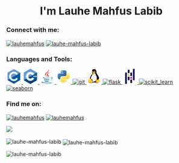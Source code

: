 <h1 align="center">I'm Lauhe Mahfus Labib</h1>



<h3 align="left">Connect with me:</h3>
<p align="left">
<a href="https://twitter.com/lauhemahfus" target="blank"><img align="center" src="https://raw.githubusercontent.com/rahuldkjain/github-profile-readme-generator/master/src/images/icons/Social/twitter.svg" alt="lauhemahfus" height="30" width="40" /></a>
<a href="https://linkedin.com/in/lauhe-mahfus-labib" target="blank"><img align="center" src="https://raw.githubusercontent.com/rahuldkjain/github-profile-readme-generator/master/src/images/icons/Social/linked-in-alt.svg" alt="lauhe-mahfus-labib" height="30" width="40" /></a>
</p>

<h3 align="left">Languages and Tools:</h3>
<p align="left"> <a href="https://www.cprogramming.com/" target="_blank" rel="noreferrer"> <img src="https://raw.githubusercontent.com/devicons/devicon/master/icons/c/c-original.svg" alt="c" width="40" height="40"/> </a> <a href="https://www.w3schools.com/cpp/" target="_blank" rel="noreferrer"> <img src="https://raw.githubusercontent.com/devicons/devicon/master/icons/cplusplus/cplusplus-original.svg" alt="cplusplus" width="40" height="40"/> <a href="https://www.java.com" target="_blank" rel="noreferrer"> <img src="https://raw.githubusercontent.com/devicons/devicon/master/icons/java/java-original.svg" alt="java" width="40" height="40"/> </a> </a> <a href="https://www.python.org" target="_blank" rel="noreferrer"> <img src="https://raw.githubusercontent.com/devicons/devicon/master/icons/python/python-original.svg" alt="python" width="40" height="40"/> </a>  </a> <a href="https://git-scm.com/" target="_blank" rel="noreferrer"> <img src="https://www.vectorlogo.zone/logos/git-scm/git-scm-icon.svg" alt="git" width="40" height="40"/> </a>  <a href="https://www.linux.org/" target="_blank" rel="noreferrer"> <img src="https://raw.githubusercontent.com/devicons/devicon/master/icons/linux/linux-original.svg" alt="linux" width="40" height="40"/> </a> <a href="https://flask.palletsprojects.com/" target="_blank" rel="noreferrer"> <img src="https://www.vectorlogo.zone/logos/pocoo_flask/pocoo_flask-icon.svg" alt="flask" width="40" height="40"/> <a href="https://pandas.pydata.org/" target="_blank" rel="noreferrer"> <img src="https://raw.githubusercontent.com/devicons/devicon/2ae2a900d2f041da66e950e4d48052658d850630/icons/pandas/pandas-original.svg" alt="pandas" width="40" height="40"/> </a> <a href="https://scikit-learn.org/" target="_blank" rel="noreferrer"> <img src="https://upload.wikimedia.org/wikipedia/commons/0/05/Scikit_learn_logo_small.svg" alt="scikit_learn" width="40" height="40"/> </a> <a href="https://seaborn.pydata.org/" target="_blank" rel="noreferrer"> <img src="https://seaborn.pydata.org/_images/logo-mark-lightbg.svg" alt="seaborn" width="40" height="40"/> </a> </p>

<h3 align="left">Find me on:</h3>
<p align="left">
<a href="https://codeforces.com/profile/lauhemahfus" target="blank"><img align="center" src="https://raw.githubusercontent.com/rahuldkjain/github-profile-readme-generator/master/src/images/icons/Social/codeforces.svg" alt="lauhemahfus" height="30" width="40" /></a>
<a href="https://www.leetcode.com/lauhemahfus" target="blank"><img align="center" src="https://raw.githubusercontent.com/rahuldkjain/github-profile-readme-generator/master/src/images/icons/Social/leet-code.svg" alt="lauhemahfus" height="30" width="40" /></a>
</p>


![](https://leetcard.jacoblin.cool/lauhemahfus?animation=false)
<p><img align="left" src="https://github-readme-stats.vercel.app/api/top-langs?username=lauhemahfus&show_icons=true&theme=dark&locale=en&layout=compact" alt="lauhe-mahfus-labib" /></p>

<p>&nbsp;<img align="center" src="https://github-readme-stats.vercel.app/api?username=lauhemahfus&show_icons=true&theme=dark&locale=en" alt="lauhe-mahfus-labib" /></p>
<p align="left"> <img src="https://komarev.com/ghpvc/?username=lauhemahfus&label=Profile%20views&color=13c5dd&style=flat-square" alt="lauhe-mahfus-labib" /> </p>
